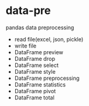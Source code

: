 # data-pre
pandas data preprocessing

* read file(excel, json, pickle)
* write file
* DataFrame preview
* DataFrame drop
* DataFrame select
* DataFrame style
* DataFrame preprocessing
* DataFrame statistics
* DataFrame pivot
* DataFrame total
